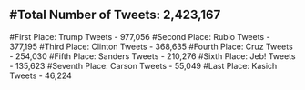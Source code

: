 #Total Number of Tweets: 2,423,167 
---
#First Place: Trump Tweets - 977,056
#Second Place: Rubio Tweets - 377,195
#Third Place: Clinton Tweets - 368,635
#Fourth Place: Cruz Tweets - 254,030
#Fifth Place: Sanders Tweets - 210,276
#Sixth Place: Jeb! Tweets - 135,623
#Seventh Place: Carson Tweets - 55,049
#Last Place: Kasich Tweets - 46,224
